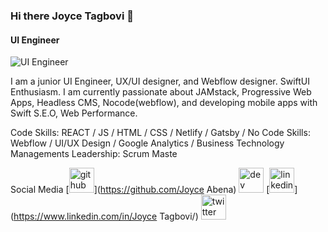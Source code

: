 ### Hi there Joyce Tagbovi 👋

####  UI Engineer
![ UI Engineer](https://miro.medium.com/max/1200/0*IM0ufbaLrfxTTSis)

I am a junior UI Engineer, UX/UI designer, and Webflow designer.
SwiftUI Enthusiasm.
I am currently passionate about JAMstack, Progressive Web Apps, Headless CMS, Nocode(webflow), and developing mobile apps with Swift S.E.O, Web Performance.

Code Skills:  REACT / JS / HTML / CSS / Netlify / Gatsby / 
No Code Skills: Webflow / UI/UX Design / Google Analytics / Business Technology Managements
Leadership: Scrum Maste

Social Media
[<img src='https://cdn.jsdelivr.net/npm/simple-icons@3.0.1/icons/github.svg' alt='github' height='40'>](https://github.com/Joyce Abena)  [<img src='https://cdn.jsdelivr.net/npm/simple-icons@3.0.1/icons/dev-dot-to.svg' alt='dev' height='40'>](https://dev.to/iam_kyei)  [<img src='https://cdn.jsdelivr.net/npm/simple-icons@3.0.1/icons/linkedin.svg' alt='linkedin' height='40'>](https://www.linkedin.com/in/Joyce Tagbovi/)  [<img src='https://cdn.jsdelivr.net/npm/simple-icons@3.0.1/icons/twitter.svg' alt='twitter' height='40'>](https://twitter.com/@iam_kyei)  

